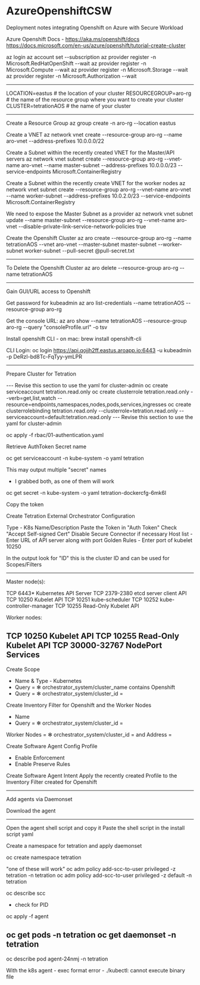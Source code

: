 # AzureOpenshiftCSW
Deployment notes integrating Openshift on Azure with Secure Workload

Azure Openshift Docs - https://aka.ms/openshift/docs
https://docs.microsoft.com/en-us/azure/openshift/tutorial-create-cluster

az login
az account set --subscription <subscriptionID>
az provider register -n Microsoft.RedHatOpenShift --wait
az provider register -n Microsoft.Compute --wait
az provider register -n Microsoft.Storage --wait
az provider register -n Microsoft.Authorization --wait

----

LOCATION=eastus                 # the location of your cluster
RESOURCEGROUP=aro-rg            # the name of the resource group where you want to create your cluster
CLUSTER=tetrationAOS            # the name of your cluster

----

Create a Resource Group
az group create -n aro-rg --location eastus

Create a VNET
az network vnet create --resource-group aro-rg --name aro-vnet --address-prefixes 10.0.0.0/22

Create a Subnet within the recently created VNET for the Master/API servers
az network vnet subnet create --resource-group aro-rg --vnet-name aro-vnet --name master-subnet --address-prefixes 10.0.0.0/23 --service-endpoints Microsoft.ContainerRegistry

Create a Subnet within the recently create VNET for the worker nodes
az network vnet subnet create --resource-group aro-rg --vnet-name aro-vnet --name worker-subnet --address-prefixes 10.0.2.0/23 --service-endpoints Microsoft.ContainerRegistry

We need to expose the Master Subnet as a provider 
az network vnet subnet update --name master-subnet --resource-group aro-rg --vnet-name aro-vnet --disable-private-link-service-network-policies true

Create the Openshift Cluster
az aro create --resource-group aro-rg --name tetrationAOS --vnet aro-vnet --master-subnet master-subnet --worker-subnet worker-subnet --pull-secret @pull-secret.txt

------

To Delete the Openshift Cluster
az aro delete --resource-group aro-rg --name tetrationAOS

------

Gain GUI/URL access to Openshift

Get password for kubeadmin
az aro list-credentials --name tetrationAOS --resource-group aro-rg

Get the console URL:
az aro show --name tetrationAOS --resource-group aro-rg --query "consoleProfile.url" -o tsv

Install openshift CLI - on mac:
brew install openshift-cli

CLI Login:
oc login https://api.qojjh2ff.eastus.aroapp.io:6443 -u kubeadmin -p DeRzI-bd8Tc-FqTyy-ymLPR

------

Prepare Cluster for Tetration

--- Revise this section to use the yaml for cluster-admin
oc create serviceaccount tetration.read.only
oc create clusterrole tetration.read.only --verb=get,list,watch --resource=endpoints,namespaces,nodes,pods,services,ingresses
oc create clusterrolebinding tetration.read.only --clusterrole=tetration.read.only --serviceaccount=default:tetration.read.only
--- Revise this section to use the yaml for cluster-admin

oc apply -f rbac/01-authentication.yaml

Retrieve AuthToken Secret name

oc get serviceaccount -n kube-system -o yaml tetration

This may output multiple "secret" names
- I grabbed both, as one of them will work

oc get secret -n kube-system -o yaml tetration-dockercfg-6mk6l

Copy the token

Create Tetration External Orchestrator Configuration

Type - K8s
Name/Description
Paste the Token in "Auth Token"
Check "Accept Self-signed Cert"
Disable Secure Connector if necessary
Host list - Enter URL of API server along with port
Golden Rules - Enter port of kubelet 10250

In the output look for "ID" this is the cluster ID and can be used for Scopes/Filters

---
Master node(s):

TCP     6443*       Kubernetes API Server
TCP     2379-2380   etcd server client API
TCP     10250       Kubelet API
TCP     10251       kube-scheduler
TCP     10252       kube-controller-manager
TCP     10255       Read-Only Kubelet API

Worker nodes:

TCP     10250       Kubelet API
TCP     10255       Read-Only Kubelet API
TCP     30000-32767 NodePort Services
---

Create Scope
- Name <name> & Type - Kubernetes
- Query = ✻ orchestrator_system/cluster_name contains Openshift
- Query = ✻ orchestrator_system/cluster_id = <id from external orchestrator>

Create Inventory Filter for Openshift and the Worker Nodes
- Name <name>
- Query = ✻ orchestrator_system/cluster_id = <id from external orchestrator>

Worker Nodes = ✻ orchestrator_system/cluster_id = <id from external orchestrator> and Address = <worker node subnet>


Create Software Agent Config Profile
- Enable Enforcement
- Enable Preserve Rules

Create Software Agent Intent
Apply the recently created Profile to the Inventory Filter created for Openshift

------

Add agents via Daemonset

Download the agent

---
Open the agent shell script and copy it
Paste the shell script in the install script yaml

Create a namespace for tetration and apply daemonset

oc create namespace tetration

"one of these will work"
oc adm policy add-scc-to-user privileged -z tetration -n tetration
oc adm policy add-scc-to-user privileged -z default -n tetration

oc describe scc
- check for PID

oc apply -f agent

oc get pods -n tetration
oc get daemonset -n tetration
---

oc describe pod agent-24nmj -n tetration

With the k8s agent - exec format error - ./kubectl: cannot execute binary file


